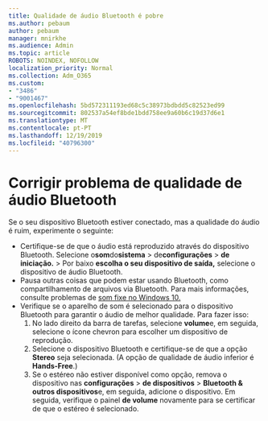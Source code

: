 ```yaml
---
title: Qualidade de áudio Bluetooth é pobre
ms.author: pebaum
author: pebaum
manager: mnirkhe
ms.audience: Admin
ms.topic: article
ROBOTS: NOINDEX, NOFOLLOW
localization_priority: Normal
ms.collection: Adm_O365
ms.custom:
- "3486"
- "9001467"
ms.openlocfilehash: 5bd572311193ed68c5c38973bdbdd5c82523ed99
ms.sourcegitcommit: 802537a54ef8bde1bdd758ee9a60b6c19d37d6e1
ms.translationtype: MT
ms.contentlocale: pt-PT
ms.lasthandoff: 12/19/2019
ms.locfileid: "40796300"
---
```

# <a name="fix-bluetooth-audio-quality-issue"></a>Corrigir problema de qualidade de áudio Bluetooth

Se o seu dispositivo Bluetooth estiver conectado, mas a qualidade do áudio é ruim, experimente o seguinte:

- Certifique-se de que o áudio está reproduzido através do dispositivo Bluetooth. Selecione o**som**do**sistema** > de**configurações** >  **de iniciação.** >  Por baixo **escolha o seu dispositivo de saída,** selecione o dispositivo de áudio Bluetooth.
- Pausa outras coisas que podem estar usando Bluetooth, como compartilhamento de arquivos via Bluetooth. Para mais informações, consulte problemas de [som fixe no Windows 10.](https://support.microsoft.com/help/4520288/windows-10-fix-sound-problems)
- Verifique se o aparelho de som é selecionado para o dispositivo Bluetooth para garantir o áudio de melhor qualidade. Para fazer isso: 
    1. No lado direito da barra de tarefas, selecione **volume**e, em seguida, selecione o ícone chevron para escolher um dispositivo de reprodução.
    2. Selecione o dispositivo Bluetooth e certifique-se de que a opção **Stereo** seja selecionada. (A opção de qualidade de áudio inferior é **Hands-Free**.)
    3. Se o estéreo não estiver disponível como opção, remova o dispositivo nas **configurações** > **de dispositivos** > **Bluetooth & outros dispositivos**e, em seguida, adicione o dispositivo. Em seguida, verifique o painel **de volume** novamente para se certificar de que o estéreo é selecionado.

